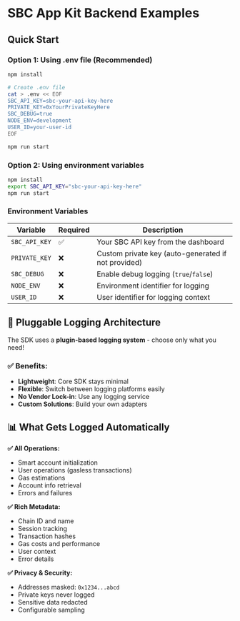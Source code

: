 # SBC App Kit Backend Examples

## Quick Start

### Option 1: Using .env file (Recommended)

```bash
npm install

# Create .env file
cat > .env << EOF
SBC_API_KEY=sbc-your-api-key-here
PRIVATE_KEY=0xYourPrivateKeyHere
SBC_DEBUG=true
NODE_ENV=development
USER_ID=your-user-id
EOF

npm run start
```

### Option 2: Using environment variables

```bash
npm install
export SBC_API_KEY="sbc-your-api-key-here"
npm run start
```

### Environment Variables

| Variable | Required | Description |
|----------|----------|-------------|
| `SBC_API_KEY` | ✅ | Your SBC API key from the dashboard |
| `PRIVATE_KEY` | ❌ | Custom private key (auto-generated if not provided) |
| `SBC_DEBUG` | ❌ | Enable debug logging (`true`/`false`) |
| `NODE_ENV` | ❌ | Environment identifier for logging |
| `USER_ID` | ❌ | User identifier for logging context |

## 🔌 Pluggable Logging Architecture

The SDK uses a **plugin-based logging system** - choose only what you need!

### **✅ Benefits:**

- **Lightweight**: Core SDK stays minimal
- **Flexible**: Switch between logging platforms easily
- **No Vendor Lock-in**: Use any logging service
- **Custom Solutions**: Build your own adapters


## 📊 What Gets Logged Automatically

**✅ All Operations:**

- Smart account initialization
- User operations (gasless transactions)
- Gas estimations
- Account info retrieval
- Errors and failures

**✅ Rich Metadata:**

- Chain ID and name
- Session tracking  
- Transaction hashes
- Gas costs and performance
- User context
- Error details

**✅ Privacy & Security:**

- Addresses masked: `0x1234...abcd`
- Private keys never logged
- Sensitive data redacted
- Configurable sampling
